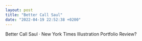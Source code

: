 ```yaml
---
layout: post
title: "Better Call Saul"
date: "2022-04-19 22:52:38 +0200"
---
```



Better Call Saul · New York Times Illustration Portfolio Review?
